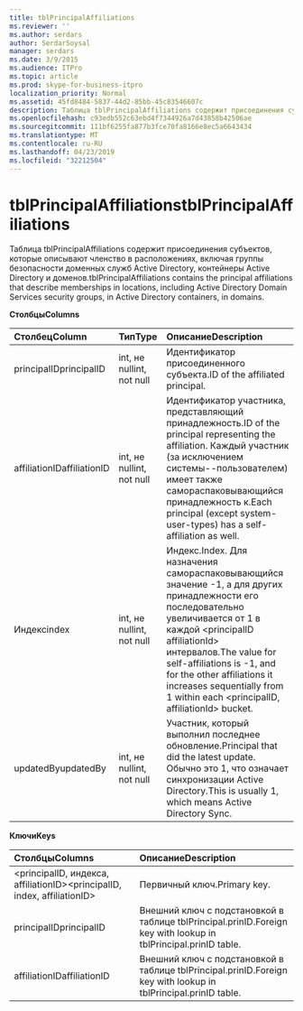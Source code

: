 ```yaml
---
title: tblPrincipalAffiliations
ms.reviewer: ''
ms.author: serdars
author: SerdarSoysal
manager: serdars
ms.date: 3/9/2015
ms.audience: ITPro
ms.topic: article
ms.prod: skype-for-business-itpro
localization_priority: Normal
ms.assetid: 45fd8484-5837-44d2-85bb-45c83546607c
description: Таблица tblPrincipalAffiliations содержит присоединения субъектов, которые описывают членство в расположениях, включая группы безопасности доменных служб Active Directory, контейнеры Active Directory и доменов.
ms.openlocfilehash: c93edb552c63ebd4f7344926a7d43858b42506ae
ms.sourcegitcommit: 111bf6255fa877b3fce70fa8166e8ec5a6643434
ms.translationtype: MT
ms.contentlocale: ru-RU
ms.lasthandoff: 04/23/2019
ms.locfileid: "32212504"
---
```

# <a name="tblprincipalaffiliations"></a><span data-ttu-id="f965c-103">tblPrincipalAffiliations</span><span class="sxs-lookup"><span data-stu-id="f965c-103">tblPrincipalAffiliations</span></span>
 
<span data-ttu-id="f965c-104">Таблица tblPrincipalAffiliations содержит присоединения субъектов, которые описывают членство в расположениях, включая группы безопасности доменных служб Active Directory, контейнеры Active Directory и доменов.</span><span class="sxs-lookup"><span data-stu-id="f965c-104">tblPrincipalAffiliations contains the principal affiliations that describe memberships in locations, including Active Directory Domain Services security groups, in Active Directory containers, in domains.</span></span>
  
<span data-ttu-id="f965c-105">**Столбцы**</span><span class="sxs-lookup"><span data-stu-id="f965c-105">**Columns**</span></span>

|<span data-ttu-id="f965c-106">**Столбец**</span><span class="sxs-lookup"><span data-stu-id="f965c-106">**Column**</span></span>|<span data-ttu-id="f965c-107">**Тип**</span><span class="sxs-lookup"><span data-stu-id="f965c-107">**Type**</span></span>|<span data-ttu-id="f965c-108">**Описание**</span><span class="sxs-lookup"><span data-stu-id="f965c-108">**Description**</span></span>|
|:-----|:-----|:-----|
|<span data-ttu-id="f965c-109">principalID</span><span class="sxs-lookup"><span data-stu-id="f965c-109">principalID</span></span>  <br/> |<span data-ttu-id="f965c-110">int, не null</span><span class="sxs-lookup"><span data-stu-id="f965c-110">int, not null</span></span>  <br/> |<span data-ttu-id="f965c-111">Идентификатор присоединенного субъекта.</span><span class="sxs-lookup"><span data-stu-id="f965c-111">ID of the affiliated principal.</span></span>  <br/> |
|<span data-ttu-id="f965c-112">affiliationID</span><span class="sxs-lookup"><span data-stu-id="f965c-112">affiliationID</span></span>  <br/> |<span data-ttu-id="f965c-113">int, не null</span><span class="sxs-lookup"><span data-stu-id="f965c-113">int, not null</span></span>  <br/> |<span data-ttu-id="f965c-114">Идентификатор участника, представляющий принадлежность.</span><span class="sxs-lookup"><span data-stu-id="f965c-114">ID of the principal representing the affiliation.</span></span> <span data-ttu-id="f965c-115">Каждый участник (за исключением системы--пользователем) имеет также самораспаковывающийся принадлежность к.</span><span class="sxs-lookup"><span data-stu-id="f965c-115">Each principal (except system-user-types) has a self-affiliation as well.</span></span>  <br/> |
|<span data-ttu-id="f965c-116">Индекс</span><span class="sxs-lookup"><span data-stu-id="f965c-116">index</span></span>  <br/> |<span data-ttu-id="f965c-117">int, не null</span><span class="sxs-lookup"><span data-stu-id="f965c-117">int, not null</span></span>  <br/> |<span data-ttu-id="f965c-118">Индекс.</span><span class="sxs-lookup"><span data-stu-id="f965c-118">Index.</span></span> <span data-ttu-id="f965c-119">Для назначения самораспаковывающийся значение -1, а для других принадлежности его последовательно увеличивается от 1 в каждой \<principalID affiliationId\> интервалов.</span><span class="sxs-lookup"><span data-stu-id="f965c-119">The value for self-affiliations is -1, and for the other affiliations it increases sequentially from 1 within each \<principalID, affiliationId\> bucket.</span></span>  <br/> |
|<span data-ttu-id="f965c-120">updatedBy</span><span class="sxs-lookup"><span data-stu-id="f965c-120">updatedBy</span></span>  <br/> |<span data-ttu-id="f965c-121">int, не null</span><span class="sxs-lookup"><span data-stu-id="f965c-121">int, not null</span></span>  <br/> |<span data-ttu-id="f965c-122">Участник, который выполнил последнее обновление.</span><span class="sxs-lookup"><span data-stu-id="f965c-122">Principal that did the latest update.</span></span> <span data-ttu-id="f965c-123">Обычно это 1, что означает синхронизации Active Directory.</span><span class="sxs-lookup"><span data-stu-id="f965c-123">This is usually 1, which means Active Directory Sync.</span></span>  <br/> |
   
<span data-ttu-id="f965c-124">**Ключи**</span><span class="sxs-lookup"><span data-stu-id="f965c-124">**Keys**</span></span>

|<span data-ttu-id="f965c-125">**Столбцы**</span><span class="sxs-lookup"><span data-stu-id="f965c-125">**Columns**</span></span>|<span data-ttu-id="f965c-126">**Описание**</span><span class="sxs-lookup"><span data-stu-id="f965c-126">**Description**</span></span>|
|:-----|:-----|
|<span data-ttu-id="f965c-127">\<principalID, индекса, affiliationID\></span><span class="sxs-lookup"><span data-stu-id="f965c-127">\<principalID, index, affiliationID\></span></span>  <br/> |<span data-ttu-id="f965c-128">Первичный ключ.</span><span class="sxs-lookup"><span data-stu-id="f965c-128">Primary key.</span></span>  <br/> |
|<span data-ttu-id="f965c-129">principalID</span><span class="sxs-lookup"><span data-stu-id="f965c-129">principalID</span></span>  <br/> |<span data-ttu-id="f965c-130">Внешний ключ с подстановкой в таблице tblPrincipal.prinID.</span><span class="sxs-lookup"><span data-stu-id="f965c-130">Foreign key with lookup in tblPrincipal.prinID table.</span></span>  <br/> |
|<span data-ttu-id="f965c-131">affiliationID</span><span class="sxs-lookup"><span data-stu-id="f965c-131">affiliationID</span></span>  <br/> |<span data-ttu-id="f965c-132">Внешний ключ с подстановкой в таблице tblPrincipal.prinID.</span><span class="sxs-lookup"><span data-stu-id="f965c-132">Foreign key with lookup in tblPrincipal.prinID table.</span></span>  <br/> |
   

